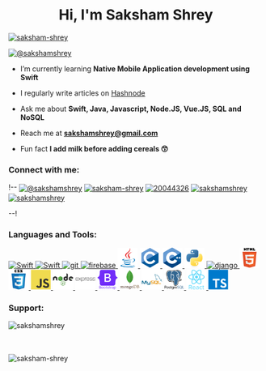 <h1 align="center">Hi, I'm Saksham Shrey</h1>

<p align="left"> <a href="https://github.com/ryo-ma/github-profile-trophy"><img src="https://github-profile-trophy.vercel.app/?username=saksham-shrey" alt="saksham-shrey" /></a> </p>


<link rel="stylesheet" type='text/css' href="https://cdn.jsdelivr.net/gh/devicons/devicon@latest/devicon.min.css" />
          

<!-- [![An image of @sakshamshrey's Holopin badges, which is a link to view their full Holopin profile](https://holopin.me/sakshamshrey)](https://holopin.io/@sakshamshrey) -->


<p align="left"> <a href="https://twitter.com/@sakshamshrey" target="blank"><img src="https://img.shields.io/twitter/follow/sakshamshrey?logo=twitter&style=for-the-badge" alt="@sakshamshrey" /></a> </p>

- I’m currently learning **Native Mobile Application development using Swift**

- I regularly write articles on [Hashnode](https://hashnode.com/@SakshamShrey)

- Ask me about **Swift, Java, Javascript, Node.JS, Vue.JS, SQL and NoSQL**

- Reach me at **sakshamshrey@gmail.com**

- Fun fact **I add milk before adding cereals 😙**

<h3 align="left">Connect with me:</h3>
<p align="left">


!-- 
<a href="https://twitter.com/@sakshamshrey" target="blank"><img align="center" src="https://raw.githubusercontent.com/rahuldkjain/github-profile-readme-generator/master/src/images/icons/Social/twitter.svg" alt="@sakshamshrey" height="30" width="40" /></a> <a href="https://linkedin.com/in/saksham-shrey" target="blank"><img align="center" src="https://raw.githubusercontent.com/rahuldkjain/github-profile-readme-generator/master/src/images/icons/Social/linked-in-alt.svg" alt="saksham-shrey" height="30" width="40" /></a> <a href="https://stackoverflow.com/users/20044326" target="blank"><img align="center" src="https://raw.githubusercontent.com/rahuldkjain/github-profile-readme-generator/master/src/images/icons/Social/stack-overflow.svg" alt="20044326" height="30" width="40" /></a> <a href="https://hashnode.com/@SakshamShrey" target="blank"><img align="center" src="https://raw.githubusercontent.com/rahuldkjain/github-profile-readme-generator/master/src/images/icons/Social/hashnode.svg" alt="sakshamshrey" height="30" width="40" /></a> <a href="https://medium.com/@sakshamshrey" target="blank"><img align="center" src="https://raw.githubusercontent.com/rahuldkjain/github-profile-readme-generator/master/src/images/icons/Social/medium.svg" alt="sakshamshrey" height="30" width="40" /></a>
</p>
--!

<h3 align="left">Languages and Tools:</h3>
<p align="left"> 

<!-- <a href="https://developer.android.com" target="_blank" rel="noreferrer"> <img src="https://raw.githubusercontent.com/devicons/devicon/master/icons/android/android-original-wordmark.svg" alt="android" width="40" height="40"/> </a> -->
 <a href="https://www.apple.com" target="_blank" rel="noreferrer"> <img src="https://cdn.jsdelivr.net/gh/devicons/devicon@latest/icons/swift/swift-original.svg" alt="Swift" width="40" height="40"/> </a>  <a href="https://www.apple.com" target="_blank" rel="noreferrer"> <img src="https://cdn.jsdelivr.net/gh/devicons/devicon@latest/icons/xcode/xcode-original.svg" alt="Swift" width="40" height="40"/> </a>    <a href="https://git-scm.com/" target="_blank" rel="noreferrer"> <img src="https://www.vectorlogo.zone/logos/git-scm/git-scm-icon.svg" alt="git" width="40" height="40"/> </a>    <a href="https://firebase.google.com/" target="_blank" rel="noreferrer"> <img src="https://www.vectorlogo.zone/logos/firebase/firebase-icon.svg" alt="firebase" width="40" height="40"/> </a>    <a href="https://www.java.com" target="_blank" rel="noreferrer"> <img src="https://raw.githubusercontent.com/devicons/devicon/master/icons/java/java-original.svg" alt="java" width="40" height="40"/> </a>  <a href="https://www.cprogramming.com/" target="_blank" rel="noreferrer"> <img src="https://raw.githubusercontent.com/devicons/devicon/master/icons/c/c-original.svg" alt="c" width="40" height="40"/> </a> <a href="https://www.w3schools.com/cpp/" target="_blank" rel="noreferrer"> <img src="https://raw.githubusercontent.com/devicons/devicon/master/icons/cplusplus/cplusplus-original.svg" alt="cplusplus" width="40" height="40"/> </a>  <a href="https://www.python.org" target="_blank" rel="noreferrer"> <img src="https://raw.githubusercontent.com/devicons/devicon/master/icons/python/python-original.svg" alt="python" width="40" height="40"/> </a>    <a href="https://www.djangoproject.com/" target="_blank" rel="noreferrer"> <img src="https://cdn.worldvectorlogo.com/logos/django.svg" alt="django" width="40" height="40"/> </a>         <a href="https://www.w3.org/html/" target="_blank" rel="noreferrer"> <img src="https://raw.githubusercontent.com/devicons/devicon/master/icons/html5/html5-original-wordmark.svg" alt="html5" width="40" height="40"/> </a>    <a href="https://www.w3schools.com/css/" target="_blank" rel="noreferrer"> <img src="https://raw.githubusercontent.com/devicons/devicon/master/icons/css3/css3-original-wordmark.svg" alt="css3" width="40" height="40"/> </a>    <a href="https://developer.mozilla.org/en-US/docs/Web/JavaScript" target="_blank" rel="noreferrer"> <img src="https://raw.githubusercontent.com/devicons/devicon/master/icons/javascript/javascript-original.svg" alt="javascript" width="40" height="40"/> </a>    <a href="https://nodejs.org" target="_blank" rel="noreferrer"> <img src="https://raw.githubusercontent.com/devicons/devicon/master/icons/nodejs/nodejs-original-wordmark.svg" alt="nodejs" width="40" height="40"/> </a>    <a href="https://expressjs.com" target="_blank" rel="noreferrer"> <img src="https://raw.githubusercontent.com/devicons/devicon/master/icons/express/express-original-wordmark.svg" alt="express" width="40" height="40"/> </a>     <a href="https://getbootstrap.com" target="_blank" rel="noreferrer"> <img src="https://raw.githubusercontent.com/devicons/devicon/master/icons/bootstrap/bootstrap-plain-wordmark.svg" alt="bootstrap" width="40" height="40"/> </a>       <a href="https://www.mongodb.com/" target="_blank" rel="noreferrer"> <img src="https://raw.githubusercontent.com/devicons/devicon/master/icons/mongodb/mongodb-original-wordmark.svg" alt="mongodb" width="40" height="40"/> </a>  <a href="https://www.mysql.com/" target="_blank" rel="noreferrer"> <img src="https://raw.githubusercontent.com/devicons/devicon/master/icons/mysql/mysql-original-wordmark.svg" alt="mysql" width="40" height="40"/> </a>    <a href="https://www.postgresql.org" target="_blank" rel="noreferrer"> <img src="https://raw.githubusercontent.com/devicons/devicon/master/icons/postgresql/postgresql-original-wordmark.svg" alt="postgresql" width="40" height="40"/> </a>  <a href="https://reactjs.org/" target="_blank" rel="noreferrer"> <img src="https://raw.githubusercontent.com/devicons/devicon/master/icons/react/react-original-wordmark.svg" alt="react" width="40" height="40"/> </a>  <a href="https://www.typescriptlang.org/" target="_blank" rel="noreferrer"> <img src="https://raw.githubusercontent.com/devicons/devicon/master/icons/typescript/typescript-original.svg" alt="typescript" width="40" height="40"/> </a>  
            
    
                
  </p>

<h3 align="left">Support:</h3>
<p><a href="https://www.buymeacoffee.com/sakshamshrey"> <img align="left" src="https://cdn.buymeacoffee.com/buttons/v2/default-yellow.png" height="50" width="210" alt="sakshamshrey" /></a></p><br><br>
<br>
<p><img align="left" src="https://github-readme-stats.vercel.app/api/top-langs?username=saksham-shrey&show_icons=true&locale=en&layout=compact" alt="saksham-shrey" /></p>

<!-- <p>&nbsp;<img align="center" src="https://github-readme-stats.vercel.app/api?username=saksham-shrey&show_icons=true&locale=en" alt="saksham-shrey" /></p> -->

